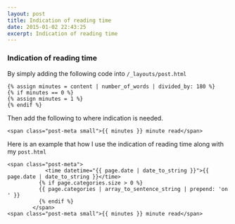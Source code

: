```yaml
---
layout: post
title: Indication of reading time
date: 2015-01-02 22:43:25
excerpt: Indication of reading time
---
```


### Indication of reading time

By simply adding the following code into `/_layouts/post.html`

```
{% assign minutes = content | number_of_words | divided_by: 180 %}
{% if minutes == 0 %}
{% assign minutes = 1 %}
{% endif %} 
```

Then add the following to where indication is needed.

`<span class="post-meta small">{{ minutes }} minute read</span>`

Here is an example that how I use the indication of reading time along with my `post.html`

```
<span class="post-meta">
        	<time datetime="{{ page.date | date_to_string }}">{{ page.date | date_to_string }}</time>
          {% if page.categories.size > 0 %}
          {{ page.categories | array_to_sentence_string | prepend: 'on ' }}
          {% endif %}
        </span>
<span class="post-meta small">{{ minutes }} minute read</span>
```
